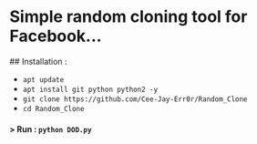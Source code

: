 
<h1>Simple random cloning tool for Facebook...</h1>
## Installation :

* `apt update`
* `apt install git python python2 -y`
* `git clone https://github.com/Cee-Jay-Err0r/Random_Clone`
* `cd Random_Clone`

#### > Run : `python DOD.py`
